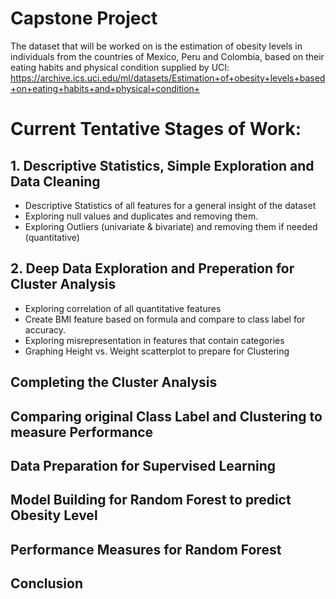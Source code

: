 # Capstone Project

The dataset that will be worked on is the estimation of obesity levels in individuals from the countries of Mexico, Peru and Colombia, based on their eating habits and physical condition supplied by UCI: https://archive.ics.uci.edu/ml/datasets/Estimation+of+obesity+levels+based+on+eating+habits+and+physical+condition+

# Current Tentative Stages of Work:

## 1. Descriptive Statistics, Simple Exploration and Data Cleaning
 - Descriptive Statistics of all features for a general insight of the dataset
 - Exploring null values and duplicates and removing them.
 - Exploring Outliers (univariate & bivariate) and removing them if needed (quantitative)
## 2. Deep Data Exploration and Preperation for Cluster Analysis
 - Exploring correlation of all quantitative features
 - Create BMI feature based on formula and compare to class label for accuracy.
 - Exploring misrepresentation in features that contain categories
 - Graphing Height vs. Weight scatterplot to prepare for Clustering  
## Completing the Cluster Analysis

## Comparing original Class Label and Clustering to measure Performance

## Data Preparation for Supervised Learning

## Model Building for Random Forest to predict Obesity Level

## Performance Measures for Random Forest

## Conclusion
